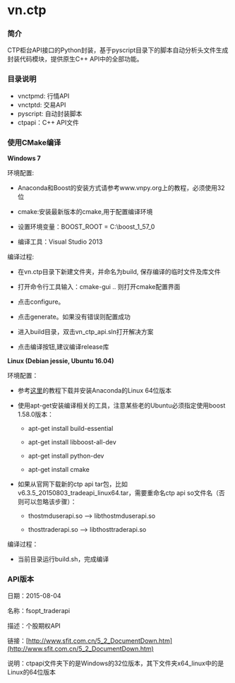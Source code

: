 # vn.ctp

### 简介
CTP柜台API接口的Python封装，基于pyscript目录下的脚本自动分析头文件生成封装代码模块，提供原生C++ API中的全部功能。


### 目录说明
* vnctpmd: 行情API
* vnctptd: 交易API
* pyscript: 自动封装脚本
* ctpapi：C++ API文件

### 使用CMake编译

**Windows 7**

环境配置:

* Anaconda和Boost的安装方式请参考www.vnpy.org上的教程，必须使用32位

* cmake:安装最新版本的cmake,用于配置编译环境

* 设置环境变量：BOOST_ROOT = C:\boost_1_57_0

* 编译工具：Visual Studio 2013


编译过程:

* 在vn.ctp目录下新建文件夹，并命名为build, 保存编译的临时文件及库文件

* 打开命令行工具输入：cmake-gui .. 则打开cmake配置界面

* 点击configure。

* 点击generate。如果没有错误则配置成功

* 进入build目录，双击vn_ctp_api.sln打开解决方案

* 点击编译按钮,建议编译release库


**Linux (Debian jessie, Ubuntu 16.04)**

环境配置：

* 参考[这里](http://www.continuum.io/downloads)的教程下载并安装Anaconda的Linux 64位版本

* 使用apt-get安装编译相关的工具，注意某些老的Ubuntu必须指定使用boost 1.58.0版本：

    - apt-get install build-essential

    - apt-get install libboost-all-dev

    - apt-get install python-dev

    - apt-get install cmake

* 如果从官网下载新的ctp api tar包，比如v6.3.5_20150803_tradeapi_linux64.tar，需要重命名ctp api so文件名（否则可以忽略该步骤）：

    - thostmduserapi.so --> libthostmduserapi.so

    - thosttraderapi.so --> libthosttraderapi.so


编译过程：

* 当前目录运行build.sh，完成编译

### API版本
日期：2015-08-04

名称：fsopt_traderapi

描述：个股期权API  

链接：[http://www.sfit.com.cn/5_2_DocumentDown.htm](http://www.sfit.com.cn/5_2_DocumentDown.htm)

说明：ctpapi文件夹下的是Windows的32位版本，其下文件夹x64_linux中的是Linux的64位版本
